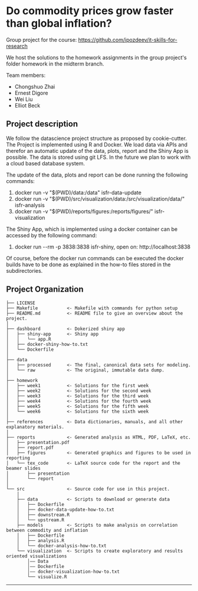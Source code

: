 Do commodity prices grow faster than global inflation?
==============================

Group project for the course: https://github.com/ipozdeev/it-skills-for-research

We host the solutions to the homework assignments in the group project's folder
homework in the midterm branch.

Team members:
- Chongshuo Zhai
- Ernest Digore
- Wei Liu
- Elliot Beck

Project description
------------
We follow the datascience project structure as proposed by cookie-cutter. 
The Project is implemented using R and Docker. We load data via APIs and therefor
an automatic update of the data, plots, report and the Shiny App is possible. 
The data is stored using git LFS. In the future we plan to work with a cloud 
based database system. 

The update of the data, plots and report can be done running the following commands: 
   1. docker run -v "$(PWD)/data:/data" isfr-data-update
   2. docker run -v "$(PWD)/src/visualization/data:/src/visualization/data/" isfr-analysis
   3. docker run -v "$(PWD)/reports/figures:/reports/figures/" isfr-visualization

The Shiny App, which is implemented using a docker container can be accessed 
by the following command:
   1. docker run --rm -p 3838:3838 isfr-shiny, open on: http://localhost:3838
   
Of course, before the docker run commands can be executed the docker builds have to be 
done as explained in the how-to files stored in the subdirectories. 

Project Organization
------------

    ├── LICENSE
    ├── Makefile           <- Makefile with commands for python setup
    ├── README.md          <- README file to give an overview about the project.
    │
    ├── dashboard          <- Dokerized shiny app
    │   ├── shiny-app      <- Shiny app 
    │   │   └── app.R
    │   ├── docker-shiny-how-to.txt
    │   └── Dockerfile
    │
    ├── data
    │   ├── processed      <- The final, canonical data sets for modeling.
    │   └── raw            <- The original, immutable data dump.
    │
    ├── homework
    │   ├── week1          <- Solutions for the first week
    │   ├── week2          <- Solutions for the second week
    │   ├── week3          <- Solutions for the third week
    │   ├── week4          <- Solutions for the fourth week
    │   ├── week5          <- Solutions for the fifth week
    │   └── week6          <- Solutions for the sixth week
    │
    ├── references         <- Data dictionaries, manuals, and all other explanatory materials.
    │
    ├── reports            <- Generated analysis as HTML, PDF, LaTeX, etc.
    │   ├── presentation.pdf
    │   ├── report.pdf
    │   ├── figures        <- Generated graphics and figures to be used in reporting
    │   └── tex_code       <- LaTeX source code for the report and the beamer slides
    │       ├── presentation
    │       └── report
    │
    └── src                <- Source code for use in this project.
        │
        ├── data           <- Scripts to download or generate data
        │   ├── Dockerfile
        │   ├── docker-data-update-how-to.txt
        │   ├── downstream.R
        │   └── upstream.R
        ├── models         <- Scripts to make analysis on correlation between commodity and inflation
        │   ├── Dockerfile
        │   ├── analysis.R
        │   └── docker-analysis-how-to.txt
        └── visualization  <- Scripts to create exploratory and results oriented visualizations
            │—— Data
            │—— Dockerfile
            │—— docker-visualization-how-to.txt
            └── visualize.R
            

--------
